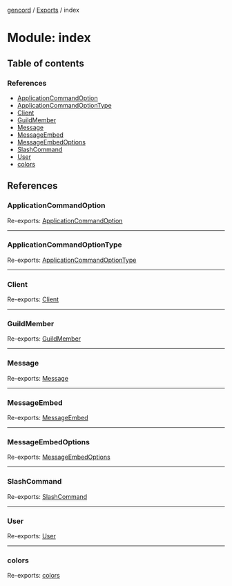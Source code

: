 [gencord](../README.md) / [Exports](../modules.md) / index

# Module: index

## Table of contents

### References

- [ApplicationCommandOption](index.md#applicationcommandoption)
- [ApplicationCommandOptionType](index.md#applicationcommandoptiontype)
- [Client](index.md#client)
- [GuildMember](index.md#guildmember)
- [Message](index.md#message)
- [MessageEmbed](index.md#messageembed)
- [MessageEmbedOptions](index.md#messageembedoptions)
- [SlashCommand](index.md#slashcommand)
- [User](index.md#user)
- [colors](index.md#colors)

## References

### ApplicationCommandOption

Re-exports: [ApplicationCommandOption](../interfaces/structures_slashcommands.applicationcommandoption.md)

___

### ApplicationCommandOptionType

Re-exports: [ApplicationCommandOptionType](../enums/structures_slashcommands.applicationcommandoptiontype.md)

___

### Client

Re-exports: [Client](../classes/client.client-1.md)

___

### GuildMember

Re-exports: [GuildMember](../classes/structures_guildmember.guildmember.md)

___

### Message

Re-exports: [Message](../classes/structures_message.message.md)

___

### MessageEmbed

Re-exports: [MessageEmbed](../classes/structures_messageembed.messageembed.md)

___

### MessageEmbedOptions

Re-exports: [MessageEmbedOptions](../interfaces/structures_messageembed.messageembedoptions.md)

___

### SlashCommand

Re-exports: [SlashCommand](../classes/structures_slashcommands.slashcommand.md)

___

### User

Re-exports: [User](../classes/structures_user.user.md)

___

### colors

Re-exports: [colors](../enums/constants_colors.colors.md)
